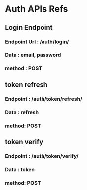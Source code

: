 # Auth APIs Refs


## Login Endpoint
### Endpoint Url : /auth/login/
### Data : email, password
### method : POST



## token refresh
### Endpoint : /auth/token/refresh/
### Data : refresh
### method: POST


## token verify
### Endpoint : /auth/token/verify/
### Data : token
### method: POST
